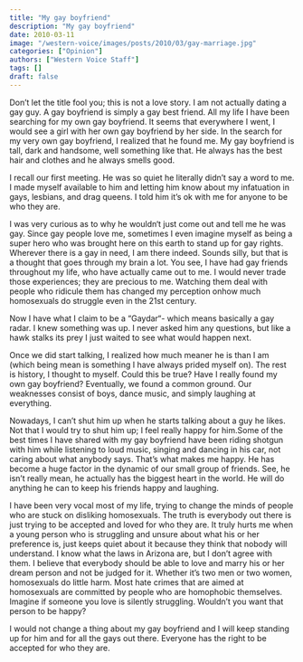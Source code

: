 ```yaml
---
title: "My gay boyfriend"
description: "My gay boyfriend"
date: 2010-03-11
image: "/western-voice/images/posts/2010/03/gay-marriage.jpg"
categories: ["Opinion"]
authors: ["Western Voice Staff"]
tags: []
draft: false
---
```

Don’t let the title fool you; this is not a love story. I am not actually dating a gay guy. A gay boyfriend is simply a gay best friend. All my life I have been searching for my own gay boyfriend. It seems that everywhere I went, I would see a girl with her own gay boyfriend by her side. In the search for my very own gay boyfriend, I realized that he found me. My gay boyfriend is tall, dark and handsome, well something like that. He always has the best hair and clothes and he always smells good.

I recall our first meeting. He was so quiet he literally didn’t say a word to me. I made myself available to him and letting him know about my infatuation in gays, lesbians, and drag queens. I told him it’s ok with me for anyone to be who they are.

I was very curious as to why he wouldn‘t just come out and tell me he was gay. Since gay people love me, sometimes I even imagine myself as being a super hero who was brought here on this earth to stand up for gay rights. Wherever there is a gay in need, I am there indeed. Sounds silly, but that is a thought that goes through my brain a lot. You see, I have had gay friends throughout my life, who have actually came out to me. I would never trade those experiences; they are precious to me. Watching them deal with people who ridicule them has changed my perception onhow much homosexuals do struggle even in the 21st century.

Now I have what I claim to be a “Gaydar“- which means basically a gay radar. I knew something was up. I never asked him any questions, but like a hawk stalks its prey I just waited to see what would happen next.

Once we did start talking, I realized how much meaner he is than I am (which being mean is something I have always prided myself on). The rest is history, I thought to myself. Could this be true? Have I really found my own gay boyfriend? Eventually, we found a common ground. Our weaknesses consist of boys, dance music, and simply laughing at everything.

Nowadays, I can’t shut him up when he starts talking about a guy he likes. Not that I would try to shut him up; I feel really happy for him.Some of the best times I have shared with my gay boyfriend have been riding shotgun with him while listening to loud music, singing and dancing in his car, not caring about what anybody says. That’s what makes me happy. He has become a huge factor in the dynamic of our small group of friends. See, he isn’t really mean, he actually has the biggest heart in the world. He will do anything he can to keep his friends happy and laughing.

I have been very vocal most of my life, trying to change the minds of people who are stuck on disliking homosexuals. The truth is everybody out there is just trying to be accepted and loved for who they are. It truly hurts me when a young person who is struggling and unsure about what his or her preference is, just keeps quiet about it because they think that nobody will understand. I know what the laws in Arizona are, but I don’t agree with them. I believe that everybody should be able to love and marry his or her dream person and not be judged for it. Whether it’s two men or two women, homosexuals do little harm. Most hate crimes that are aimed at homosexuals are committed by people who are homophobic themselves. Imagine if someone you love is silently struggling. Wouldn’t you want that person to be happy?

I would not change a thing about my gay boyfriend and I will keep standing up for him and for all the gays out there. Everyone has the right to be accepted for who they are.